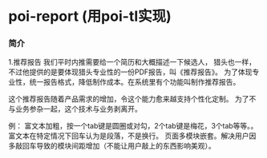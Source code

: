 # poi-report (用poi-tl实现)

### 简介

1.推荐报告
我们平时内推需要给一个简历和大概描述一下候选人，
猎头也一样，不过他提供的是要体现猎头专业性的一份PDF报告，叫《推荐报告》。
为了体现专业性，统一报告格式，降低制作成本。在系统里有个功能叫制作推荐报告。

这个推荐报告随着产品需求的增加，令这个能力愈来越支持个性化定制。
为了不与业务参杂一起，这个技术与业务剥离开。

例： 富文本加粗，按一个tab键是圆圈或对勾，2个tab键是梅花，3个tab等等。。
富文本在特定情况下回车认为是段落，不是换行。 页面多模块嵌套。解决用户因多敲回车导致的模块间距增加（不能让用户敲上的东西影响美观）。